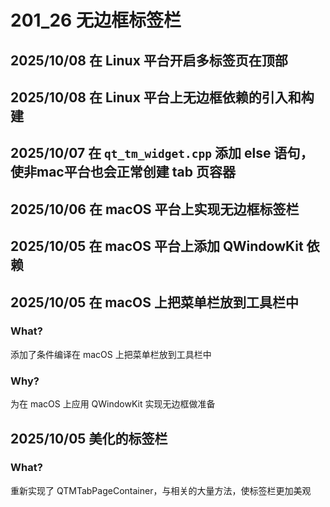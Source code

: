 # 201_26 无边框标签栏

## 2025/10/08 在 Linux 平台开启多标签页在顶部
## 2025/10/08 在 Linux 平台上无边框依赖的引入和构建
## 2025/10/07 在 `qt_tm_widget.cpp` 添加 else 语句，使非mac平台也会正常创建 tab 页容器
## 2025/10/06 在 macOS 平台上实现无边框标签栏
## 2025/10/05 在 macOS 平台上添加 QWindowKit 依赖
## 2025/10/05 在 macOS 上把菜单栏放到工具栏中
### What?
添加了条件编译在 macOS 上把菜单栏放到工具栏中

### Why?
为在 macOS 上应用 QWindowKit 实现无边框做准备

## 2025/10/05 美化的标签栏
### What?
重新实现了 QTMTabPageContainer，与相关的大量方法，使标签栏更加美观
